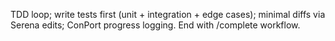 TDD loop; write tests first (unit + integration + edge cases); minimal diffs via Serena edits; ConPort progress logging. End with /complete workflow.
